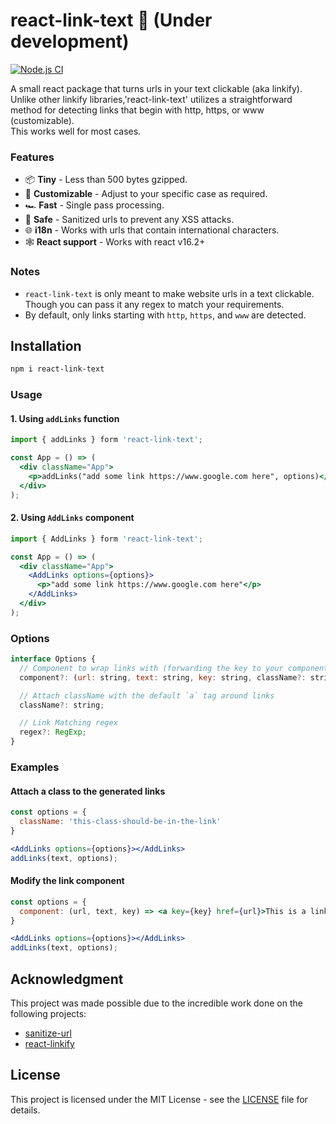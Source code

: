 # react-link-text 🔗 (Under development)

[![Node.js CI](https://github.com/anantoghosh/react-link-text/actions/workflows/node.js.yml/badge.svg)](https://github.com/anantoghosh/react-link-text/actions/workflows/node.js.yml)

A small react package that turns urls in your text clickable (aka linkify).  
Unlike other linkify libraries,'react-link-text' utilizes a straightforward method for detecting links that begin with http, https, or www (customizable).  
This works well for most cases.

### Features

- 📦 **Tiny** - Less than 500 bytes gzipped.
- 📝 **Customizable** - Adjust to your specific case as required.
- 🏎 **Fast** - Single pass processing.
- 🦺 **Safe** - Sanitized urls to prevent any XSS attacks.
- 🌐 **i18n** - Works with urls that contain international characters.
- 🕸 **React support** - Works with react v16.2+

### Notes

- `react-link-text` is only meant to make website urls in a text clickable. Though you can pass it any regex to match your requirements.
- By default, only links starting with `http`, `https`, and `www` are detected.

## Installation

```sh
npm i react-link-text
```

### Usage

#### 1. Using `addLinks` function

```jsx
import { addLinks } form 'react-link-text';

const App = () => (
  <div className="App">
    <p>addLinks("add some link https://www.google.com here", options)</p>
  </div>
);

```

#### 2. Using `AddLinks` component

```jsx
import { AddLinks } form 'react-link-text';

const App = () => (
  <div className="App">
    <AddLinks options={options}>
      <p>"add some link https://www.google.com here"</p>
    </AddLinks>
  </div>
);

```

### Options

```js
interface Options {
  // Component to wrap links with (forwarding the key to your component is required)
  component?: (url: string, text: string, key: string, className?: string) => JSX.Element;

  // Attach className with the default `a` tag around links
  className?: string;

  // Link Matching regex
  regex?: RegExp;
}
```

### Examples

#### Attach a class to the generated links

```jsx
const options = {
  className: 'this-class-should-be-in-the-link'
}

<AddLinks options={options}></AddLinks>
addLinks(text, options);
```

#### Modify the link component

```jsx
const options = {
  component: (url, text, key) => <a key={key} href={url}>This is a link: {text}</a>,
}

<AddLinks options={options}></AddLinks>
addLinks(text, options);
```

## Acknowledgment

This project was made possible due to the incredible work done on the following projects:

- [sanitize-url](https://github.com/braintree/sanitize-url)
- [react-linkify](https://github.com/tasti/react-linkify)

## License

This project is licensed under the MIT License - see the [LICENSE](LICENSE) file for details.

